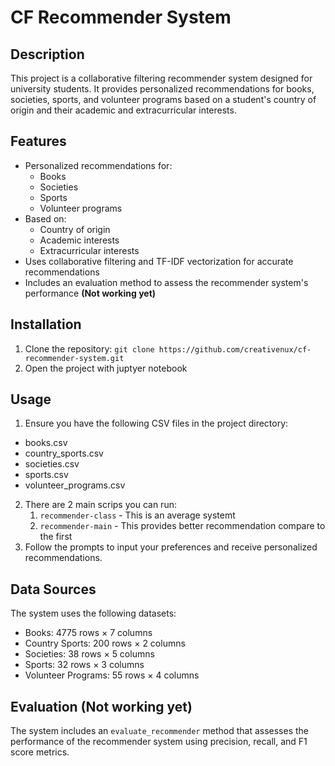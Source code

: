 # CF Recommender System

## Description

This project is a collaborative filtering recommender system designed for university students. It provides personalized recommendations for books, societies, sports, and volunteer programs based on a student's country of origin and their academic and extracurricular interests.

## Features

- Personalized recommendations for:
  - Books
  - Societies
  - Sports
  - Volunteer programs
- Based on:
  - Country of origin
  - Academic interests
  - Extracurricular interests
- Uses collaborative filtering and TF-IDF vectorization for accurate recommendations
- Includes an evaluation method to assess the recommender system's performance **(Not working yet)**

## Installation

1. Clone the repository: `git clone https://github.com/creativenux/cf-recommender-system.git`
2. Open the project with juptyer notebook

## Usage

1. Ensure you have the following CSV files in the project directory:
- books.csv
- country_sports.csv
- societies.csv
- sports.csv
- volunteer_programs.csv

2. There are 2 main scrips you can run: 
   1. `recommender-class` - This is an average systemt
   2. `recommender-main` - This provides better recommendation compare to the first
3. Follow the prompts to input your preferences and receive personalized recommendations.

## Data Sources

The system uses the following datasets:
- Books: 4775 rows × 7 columns
- Country Sports: 200 rows × 2 columns
- Societies: 38 rows × 5 columns
- Sports: 32 rows × 3 columns
- Volunteer Programs: 55 rows × 4 columns

## Evaluation (Not working yet)

The system includes an `evaluate_recommender` method that assesses the performance of the recommender system using precision, recall, and F1 score metrics.

